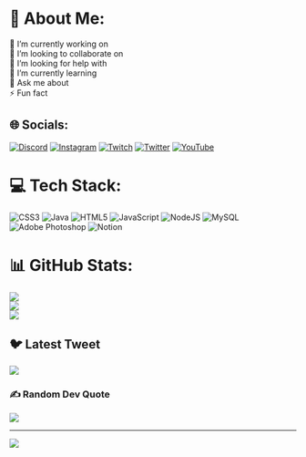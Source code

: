 # 💫 About Me:
🔭 I’m currently working on<br>👯 I’m looking to collaborate on<br>🤝 I’m looking for help with<br>🌱 I’m currently learning<br>💬 Ask me about<br>⚡ Fun fact


## 🌐 Socials:
[![Discord](https://img.shields.io/badge/Discord-%237289DA.svg?logo=discord&logoColor=white)](https://discord.gg/https://discord.gg/aZKTBqmZWV) [![Instagram](https://img.shields.io/badge/Instagram-%23E4405F.svg?logo=Instagram&logoColor=white)](https://instagram.com/victorkummell) [![Twitch](https://img.shields.io/badge/Twitch-%239146FF.svg?logo=Twitch&logoColor=white)](https://twitch.tv/victorkummell) [![Twitter](https://img.shields.io/badge/Twitter-%231DA1F2.svg?logo=Twitter&logoColor=white)](https://twitter.com/victorkummell) [![YouTube](https://img.shields.io/badge/YouTube-%23FF0000.svg?logo=YouTube&logoColor=white)](https://youtube.com/@victorkummell) 

# 💻 Tech Stack:
![CSS3](https://img.shields.io/badge/css3-%231572B6.svg?style=flat-square&logo=css3&logoColor=white) ![Java](https://img.shields.io/badge/java-%23ED8B00.svg?style=flat-square&logo=java&logoColor=white) ![HTML5](https://img.shields.io/badge/html5-%23E34F26.svg?style=flat-square&logo=html5&logoColor=white) ![JavaScript](https://img.shields.io/badge/javascript-%23323330.svg?style=flat-square&logo=javascript&logoColor=%23F7DF1E) ![NodeJS](https://img.shields.io/badge/node.js-6DA55F?style=flat-square&logo=node.js&logoColor=white) ![MySQL](https://img.shields.io/badge/mysql-%2300f.svg?style=flat-square&logo=mysql&logoColor=white) ![Adobe Photoshop](https://img.shields.io/badge/adobephotoshop-%2331A8FF.svg?style=flat-square&logo=adobephotoshop&logoColor=white) ![Notion](https://img.shields.io/badge/Notion-%23000000.svg?style=flat-square&logo=notion&logoColor=white)
# 📊 GitHub Stats:
![](https://github-readme-stats.vercel.app/api?username=victorkummell1&theme=vue&hide_border=false&include_all_commits=true&count_private=true)<br/>
![](https://github-readme-streak-stats.herokuapp.com/?user=victorkummell1&theme=vue&hide_border=false)<br/>
![](https://github-readme-stats.vercel.app/api/top-langs/?username=victorkummell1&theme=vue&hide_border=false&include_all_commits=true&count_private=true&layout=compact)

## 🐦 Latest Tweet
<a href="https://github.com/VishwaGauravIn/github-twitter-card-embed"><img src="https://gtce.itsvg.in/api?username=victorkummell&theme=vue&response=true&border=true&time=true&icon=radio"/></a>

### ✍️ Random Dev Quote
![](https://quotes-github-readme.vercel.app/api?type=horizontal&theme=vue)

---
[![](https://visitcount.itsvg.in/api?id=victorkummell1&icon=5&color=12)](https://visitcount.itsvg.in)

<!-- Proudly created with GPRM ( https://gprm.itsvg.in ) -->
